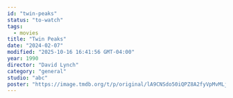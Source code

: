 ```yaml
---
id: "twin-peaks"
status: "to-watch"
tags:
  - movies
title: "Twin Peaks"
date: "2024-02-07"
modified: "2025-10-16 16:41:56 GMT-04:00"
year: 1990
director: "David Lynch"
category: "general"
studio: "abc"
poster: "https://image.tmdb.org/t/p/original/lA9CNSdo50iQPZ8A2fyVpMvMLjf.jpg"
---
```

